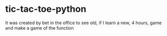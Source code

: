 # tic-tac-toe-python
It was created by bet in the office to see old, if I learn a new, 4 hours, game and make a game of the function
